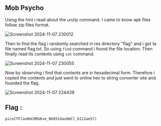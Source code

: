 ## Mob Psycho
Using the hint i read about the unzip command. I came to know apk files follow zip files format.

![Screenshot 2024-11-07 230012](https://github.com/user-attachments/assets/6855d0a2-e226-4472-a37c-56f3ffb8eb13)


Then to find the flag i randomly searched in res directory "flag" and i got ta file
named flag.txt. So using `find` command i found the file location. Then finally read its contents
using `cat` command.

![Screenshot 2024-11-07 230055](https://github.com/user-attachments/assets/b08bd704-8e4d-41cf-97da-28c01026bd93)


Now by observing i find that contents are in hexadecimal form. Therefore i copied the contents
and just went to online hex to string converter site and founded the flag.

![Screenshot 2024-11-07 224439](https://github.com/user-attachments/assets/b12470e3-b7a9-403c-926a-14e870743ea5)


## Flag :
`picoCTF(ax8mC0RU6ve_NX8514ax8mCl_b112ae57)`
